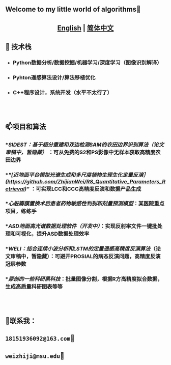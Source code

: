 ## Welcome to my little world of algorithms👋


## <div align="center"><b><a href="[README.md](README.md)">English</a> | <a href=[READMEzh.md](READMEzh.md)>简体中文</a></b></div>



##   🔭 技术栈
* ###  Python数据分析/数据挖掘/机器学习/深度学习（图像识别解译）
* ###  Pyhton遥感算法设计/算法移植优化
* ###  C++程序设计，系统开发（水平不太行了）

<br>
<br>

##  📫项目和算法
### **SIDEST：基于超分重建和双边检测SAM的农田边界识别算法（论文审稿中，暂隐藏）* ：可从免费的S2和PS影像中无样本获取高精度农田边界
### **"[近地面平台模拟光谱生成和多尺度植物生理生化定量反演］(https://github.com/ZhijianWei/RS_Quantitative_Parameters_Retrieval)"* ：可实现LCC和CCC高精度反演和数据产品生成
### *_心脏瓣膜置换术后患者药物敏感性判别和剂量预测模型_：某医院重点项目，练练手
### *_ASD地面高光谱数据处理软件（开发中）_：实现反射率文件一键批处理和可视化，提升ASD数据处理效率
### **WELI：结合连续小波分析和LSTM的定量遥感高精度反演算法*（论文审稿中，暂隐藏）：可避开PROSIAL的病态反演问题，高精度反演冠层参数
### **原创的一些科研黑科技*：批量图像分割，根据R方高精度拟合数据，生成高质量科研图表等等
<br><br>

## 🤗联系我：<br>
## ``18151936092@163.com``📧 <br>
## ``weizhiji@msu.edu``📧



